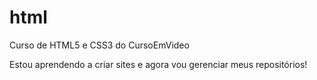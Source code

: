 # html
 Curso de HTML5 e CSS3 do CursoEmVideo

Estou aprendendo a criar sites e agora vou gerenciar meus repositórios!